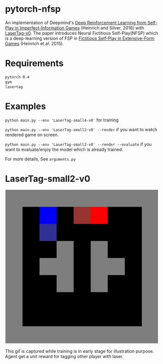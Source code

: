 # pytorch-nfsp

An implementation of Deepmind's [Deep Reinforcement Learning from Self-Play in
Imperfect-Information Games](https://arxiv.org/abs/1603.01121) (Heinrich and Silver, 2016) with [LaserTag-v0](https://github.com/belepi93/lasertag-v0). The paper introduces Neural Fictitious Self-Play(NFSP) which is a deep-learning version of FSP in [Fictitious Self-Play in Extensive-Form Games](http://proceedings.mlr.press/v37/heinrich15.pdf) (Heinrich et al. 2015).

# Requirements
```
pytorch 0.4
gym
lasertag
```

# Examples
`python main.py --env 'LaserTag-small4-v0'` for training

`python main.py --env 'LaserTag-small2-v0' --render` if you want to watch rendered game on screen.

`python main.py --env 'LaserTag-small2-v0' --render --evaluate` if you want to evaluate/enjoy the model which is already trained.

For more details, See `arguments.py`

# LaserTag-small2-v0
![example.gif](figs/example.gif)

This gif is captured while training is in early stage for illustration purpose. Agent get a unit reward for tagging other player with laser.